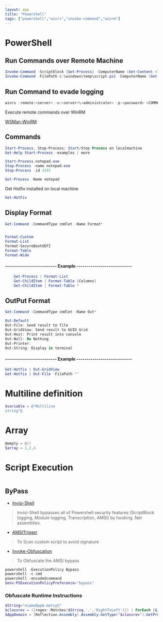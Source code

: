 ```yaml
---
layout: app
title: "Powershell"
tags: ["powershell","winrs","invoke-command","winrm"]
---
```



# PowerShell

## Run Commands over Remote Machine

```powershell
Invoke-Command -Scriptblock {Get-Process} -ComputerName (Get-Content <list_servers>)
Invoke-Command -FilePath c:\windows\temp\script.ps1 -ComputerName (Get-Content <list_servers>)
```

## Run Command to evade logging

```powershell
winrs -remote:<server> -u:<server>\<administrator> -p:<password> <COMMAND>
```

Execute remote commands over WinRM

[WSMan-WinRM](https://github.com/bohops/WSMan-WinRM)


## Commands

```powershell
Start-Process, Stop-Process: Start/Stop Process on localmachine
Get-Help Start-Process -examples | more
```

```powershell
Start-Process notepad.exe
Stop-Process -name notepad.exe
Stop-Process -id 3245
```

```powershell
Get-Process -Name notepad
```

Get Hotfix installed on local machine

```powershell
Get-HotFix
```

## Display Format 

```powershell
Get-Command -CommandType cmdlet -Name Format*


Format-Custom
Format-List
Format-SecureBootUEFI
Format-Table
Format-Wide
```


#### -------------------------- Example ----------------------------
```powershell
	Get-Process | Format-List
	Get-ChildItem | Format-Table [Columns]
	Get-ChildItem | Format-Table *
```

## OutPut Format
```powershell
Get-Command -CommandType cmdlet -Name Out*

Out-Default
Out-File: Send result to file
Out-GridView: Send result to GUID Grid
Out-Host: Print result into console
Out-Null: Do Nothing
Out-Printer: 
Out-String: Display in terminal
```

#### -------------------------- Example ----------------------------

```powershell
Get-Hotfix | Out-GridView
Get-Hotfix | Out-File -FilePath ""
```

# Multiline definition

```powershell
$variable = @"Multiline
string"@
```

# Array

```powershell
@empty = @()
$array = 1,2,4
```


# Script Execution

```powershell

```

## ByPass 

- [Invisi-Shell](https://github.com/OmerYa/Invisi-Shell)
> Invisi-Shell bypasses all of Powershell security features (ScriptBlock logging, Module logging, Transcription, AMSI) by hooking .Net assemblies.

- [AMSITrigger](https://github.com/RythmStick/AMSITrigger)
> To Scan custom script to avoid signature

- [Invoke-Obfuscation](https://github.com/danielbohannon/Invoke-Obfuscation)
> To Obfuscate the AMSI bypass


```powershell
powershell -ExecutionPolicy Bypass
powershell -c cmd
powershell -encodedcommand
$env:PSExecutionPolicyPreference="bypass"
```

### Obfuscate Runtime Instructions

```powershell
$String="niamoDppA.metsyS"
$classrev = ([regex::Matches($String,'.','RightToLeft')]) | ForEach {$_.value} - join ''
$AppDomain = [Reflection.Assembly].Assembly.GetType("$classrev").GetProperty('CurrentDomain').GetValue($null, @())

```
